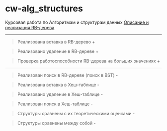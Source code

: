 # cw-alg_structures
Курсовая работа по Алгоритмам и структурам данных
[Описание и реализация RB-дерева](https://neerc.ifmo.ru/wiki/index.php?title=%D0%9A%D1%80%D0%B0%D1%81%D0%BD%D0%BE-%D1%87%D0%B5%D1%80%D0%BD%D0%BE%D0%B5_%D0%B4%D0%B5%D1%80%D0%B5%D0%B2%D0%BE#.D0.A3.D0.B4.D0.B0.D0.BB.D0.B5.D0.BD.D0.B8.D0.B5_.D0.B2.D0.B5.D1.80.D1.88.D0.B8.D0.BD.D1.8B).

___
> Реализована вставка в RB-дерево +

> Реализовано удаление в RB-дереве +

> Проверка работоспособности RB-дерева на больших значениях +
___
> Реализован поиск в RB-дереве (поиск в BST) -

> Реализована вставка в Хеш-таблице -

> Реализовано удаление в Хеш-таблице -

> Реализован поиск в Хеш-таблице -

> Структуры сравнены с их теоретическими оценками -

> Структуры сравнены между собой -

